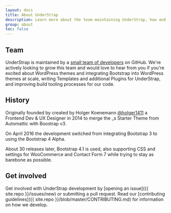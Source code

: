```yaml
---
layout: docs
title: About UnderStrap
description: Learn more about the team maintaining UnderStrap, how and why the project started, and how to get involved.
group: about
toc: false
---
```


## Team

UnderStrap is maintained by a [small team of developers](https://github.com/orgs/understrap/people) on GitHub. We're actively looking to grow this team and would love to hear from you if you're excited about WordPress themes and integrating Bootstrap into WordPress themes at scale, writing Templates and additional Plugins for UnderStrap, and improving build tooling processes for our code.

## History

Originally founded by created by Holger Koenemann [@holger1411](https://github.com/holger1411) a Frontend Dev & UX Designer in 2014 to merge the _s Starter Theme from Automattic with Boostrap v3.

On April 2016 the development switched from integrating Bootstrap 3 to using the Bootstrap 4 Alpha.

About 30 releases later, Bootstrap 4.1 is used, also supporting CSS and settings for WooCommerce and Contact Form 7 while trying to stay as barebone as possible.

## Get involved

Get involved with UnderStrap development by [opening an issue]({{ site.repo }}/issues/new) or submitting a pull request. Read our [contributing guidelines]({{ site.repo }}/blob/master/CONTRIBUTING.md) for information on how we develop.
